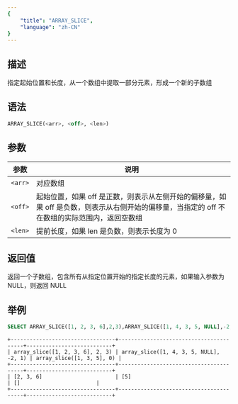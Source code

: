 ```yaml
---
{
    "title": "ARRAY_SLICE",
    "language": "zh-CN"
}
---
```


<!-- 
Licensed to the Apache Software Foundation (ASF) under one
or more contributor license agreements.  See the NOTICE file
distributed with this work for additional information
regarding copyright ownership.  The ASF licenses this file
to you under the Apache License, Version 2.0 (the
"License"); you may not use this file except in compliance
with the License.  You may obtain a copy of the License at
  http://www.apache.org/licenses/LICENSE-2.0
Unless required by applicable law or agreed to in writing,
software distributed under the License is distributed on an
"AS IS" BASIS, WITHOUT WARRANTIES OR CONDITIONS OF ANY
KIND, either express or implied.  See the License for the
specific language governing permissions and limitations
under the License.
-->


## 描述

指定起始位置和长度，从一个数组中提取一部分元素，形成一个新的子数组

## 语法

```sql
ARRAY_SLICE(<arr>, <off>, <len>)
```

## 参数

| 参数 | 说明 |
|--|--|
| `<arr>` | 对应数组 |
| `<off>` | 起始位置，如果 off 是正数，则表示从左侧开始的偏移量，如果 off 是负数，则表示从右侧开始的偏移量，当指定的 off 不在数组的实际范围内，返回空数组 |
| `<len>` | 提前长度，如果 len 是负数，则表示长度为 0 |

## 返回值

返回一个子数组，包含所有从指定位置开始的指定长度的元素，如果输入参数为 NULL，则返回 NULL

## 举例

```sql
SELECT ARRAY_SLICE([1, 2, 3, 6],2,3),ARRAY_SLICE([1, 4, 3, 5, NULL],-2,1),ARRAY_SLICE([1, 3, 5],0);
```

```text
+---------------------------------+----------------------------------------+---------------------------+
| array_slice([1, 2, 3, 6], 2, 3) | array_slice([1, 4, 3, 5, NULL], -2, 1) | array_slice([1, 3, 5], 0) |
+---------------------------------+----------------------------------------+---------------------------+
| [2, 3, 6]                       | [5]                                    | []                        |
+---------------------------------+----------------------------------------+---------------------------+
```
